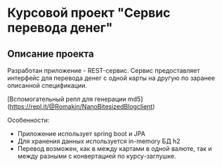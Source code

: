 # Курсовой проект "Сервис перевода денег"

## Описание проекта

Разработан приложение - REST-сервис.
Сервис предоставляет интерфейс для перевода денег с одной карты на другую по заранее описанной спецификации.

[Вспомогательный репл для генерации md5] (https://repl.it/@Romakin/NanoBitesizedBlogclient)

Особенности:
 - Приложение использует spring boot и JPA
 - Для хранения данных используется in-memory БД h2
 - Перевод возможен, как в между картами в одной валюте, так и между разными с конвертацией по курсу-заглушке.